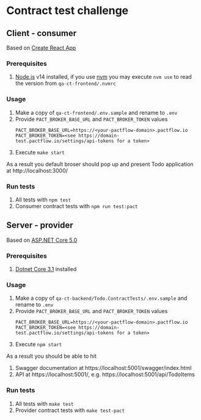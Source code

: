 # Contract test challenge

## Client - consumer

Based on [Create React App](https://reactjs.org/docs/create-a-new-react-app.html)

### Prerequisites

1. [Node.js](https://nodejs.org/en/) v14 installed, if you use [nvm](https://github.com/nvm-sh/nvm) you may execute `nvm use` to read the version from `qa-ct-frontend/.nvmrc`

### Usage

1. Make a copy of `qa-ct-frontend/.env.sample` and rename to `.env`
1. Provide `PACT_BROKER_BASE_URL` and `PACT_BROKER_TOKEN` values
   ```
   PACT_BROKER_BASE_URL=https://<your-pactflow-domain>.pactflow.io
   PACT_BROKER_TOKEN=<see https://domain-test.pactflow.io/settings/api-tokens for a token>
   ```
1. Execute `make start`

As a result you default broser should pop up and present Todo application at http://localhost:3000/

### Run tests

1. All tests with `npm test`
1. Consumer contract tests with `npm run test:pact`

## Server - provider

Based on [ASP.NET Core 5.0](https://dotnet.microsoft.com/)

### Prerequisites

1. [Dotnet Core 3.1](https://dotnet.microsoft.com/download/dotnet/3.1) installed

### Usage

1. Make a copy of `qa-ct-backend/Todo.ContractTests/.env.sample` and rename to `.env`
1. Provide `PACT_BROKER_BASE_URL` and `PACT_BROKER_TOKEN` values
   ```
   PACT_BROKER_BASE_URL=https://<your-pactflow-domain>.pactflow.io
   PACT_BROKER_TOKEN=<see https://domain-test.pactflow.io/settings/api-tokens for a token>
   ```
1. Execute `npm start`

As a result you should be able to hit

1. Swagger documentation at https://localhost:5001/swagger/index.html
1. API at https://localhost:5001/, e.g. https://localhost:5001/api/TodoItems

### Run tests

1. All tests with `make test`
1. Provider contract tests with `make test-pact`
